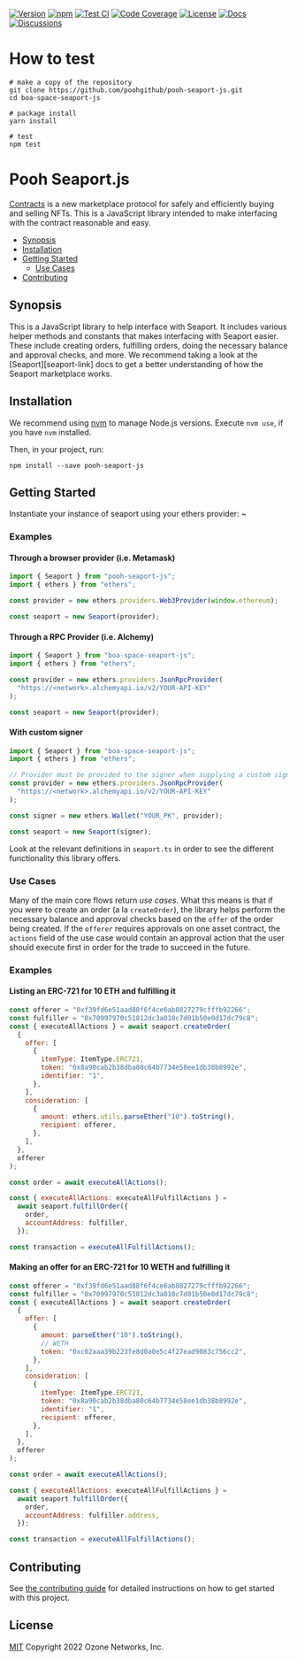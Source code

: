 [![Version][version-badge]][version-link]
[![npm][npm-badge]][npm-link]
[![Test CI][ci-badge]][ci-link]
[![Code Coverage][coverage-badge]][coverage-link]
[![License][license-badge]][license-link]
[![Docs][docs-badge]][docs-link]
[![Discussions][discussions-badge]][discussions-link]

# How to test
```shell
# make a copy of the repository
git clone https://github.com/poohgithub/pooh-seaport-js.git
cd boa-space-seaport-js

# package install
yarn install

# test
npm test
```


# Pooh Seaport.js

[Contracts][pooh-seaport-link] is a new marketplace protocol for safely and efficiently buying and selling NFTs. This is a JavaScript library intended to make interfacing with the contract reasonable and easy.

- [Synopsis](#synopsis)
- [Installation](#installation)
- [Getting Started](#getting-started)
  - [Use Cases](#use-cases)
- [Contributing](#contributing)

## Synopsis

This is a JavaScript library to help interface with Seaport. It includes various helper methods and constants that makes interfacing with Seaport easier. These include creating orders, fulfilling orders, doing the necessary balance and approval checks, and more. We recommend taking a look at the [Seaport][seaport-link] docs to get a better understanding of how the Seaport marketplace works.

## Installation

We recommend using [nvm](https://github.com/nvm-sh/nvm) to manage Node.js versions. Execute `nvm use`, if you have `nvm` installed.

Then, in your project, run:

```console
npm install --save pooh-seaport-js
```

## Getting Started

Instantiate your instance of seaport using your ethers provider:
~
### Examples

#### Through a browser provider (i.e. Metamask)

```js
import { Seaport } from "pooh-seaport-js";
import { ethers } from "ethers";

const provider = new ethers.providers.Web3Provider(window.ethereum);

const seaport = new Seaport(provider);
```

#### Through a RPC Provider (i.e. Alchemy)

```js
import { Seaport } from "boa-space-seaport-js";
import { ethers } from "ethers";

const provider = new ethers.providers.JsonRpcProvider(
  "https://<network>.alchemyapi.io/v2/YOUR-API-KEY"
);

const seaport = new Seaport(provider);
```

#### With custom signer

```js
import { Seaport } from "boa-space-seaport-js";
import { ethers } from "ethers";

// Provider must be provided to the signer when supplying a custom signer
const provider = new ethers.providers.JsonRpcProvider(
  "https://<network>.alchemyapi.io/v2/YOUR-API-KEY"
);

const signer = new ethers.Wallet("YOUR_PK", provider);

const seaport = new Seaport(signer);
```

Look at the relevant definitions in `seaport.ts` in order to see the different functionality this library offers.

### Use Cases

Many of the main core flows return _use cases_. What this means is that if you were to create an order (a la `createOrder`), the library helps perform the necessary balance and approval checks based on the `offer` of the order being created. If the `offerer` requires approvals on one asset contract, the `actions` field of the use case would contain an approval action that the user should execute first in order for the trade to succeed in the future.

### Examples

#### Listing an ERC-721 for 10 ETH and fulfilling it

```js
const offerer = "0xf39fd6e51aad88f6f4ce6ab8827279cfffb92266";
const fulfiller = "0x70997970c51812dc3a010c7d01b50e0d17dc79c8";
const { executeAllActions } = await seaport.createOrder(
  {
    offer: [
      {
        itemType: ItemType.ERC721,
        token: "0x8a90cab2b38dba80c64b7734e58ee1db38b8992e",
        identifier: "1",
      },
    ],
    consideration: [
      {
        amount: ethers.utils.parseEther("10").toString(),
        recipient: offerer,
      },
    ],
  },
  offerer
);

const order = await executeAllActions();

const { executeAllActions: executeAllFulfillActions } =
  await seaport.fulfillOrder({
    order,
    accountAddress: fulfiller,
  });

const transaction = executeAllFulfillActions();
```

#### Making an offer for an ERC-721 for 10 WETH and fulfilling it

```js
const offerer = "0xf39fd6e51aad88f6f4ce6ab8827279cfffb92266";
const fulfiller = "0x70997970c51812dc3a010c7d01b50e0d17dc79c8";
const { executeAllActions } = await seaport.createOrder(
  {
    offer: [
      {
        amount: parseEther("10").toString(),
        // WETH
        token: "0xc02aaa39b223fe8d0a0e5c4f27ead9083c756cc2",
      },
    ],
    consideration: [
      {
        itemType: ItemType.ERC721,
        token: "0x8a90cab2b38dba80c64b7734e58ee1db38b8992e",
        identifier: "1",
        recipient: offerer,
      },
    ],
  },
  offerer
);

const order = await executeAllActions();

const { executeAllActions: executeAllFulfillActions } =
  await seaport.fulfillOrder({
    order,
    accountAddress: fulfiller.address,
  });

const transaction = executeAllFulfillActions();
```

## Contributing

See [the contributing guide](CONTRIBUTING.md) for detailed instructions on how to get started with this project.

## License

[MIT](LICENSE) Copyright 2022 Ozone Networks, Inc.

[pooh-seaport-link]: https://github.com/bosagora/pooh-seaport
[version-badge]: https://img.shields.io/github/package-json/v/boa-space-seaport-js
[version-link]: https://github.com/bosagora/boa-space-seaport-js/releases
[npm-badge]: https://img.shields.io/npm/v/boa-space-seaport-js?color=red
[npm-link]: https://www.npmjs.com/package/boa-space-seaport-js
[ci-badge]: https://github.com/bosagora/boa-space-seaport-js/actions/workflows/main.yaml/badge.svg
[ci-link]: https://github.com/bosagora/boa-space-seaport-js/actions/workflows/main.yaml
[coverage-badge]: https://codecov.io/gh/boa-space-seaport-js/branch/main/graph/badge.svg
[coverage-link]: https://codecov.io/gh/boa-space-seaport-js
[license-badge]: https://img.shields.io/github/license/boa-space-seaport-js
[license-link]: https://github.com/bosagora/boa-space-seaport-js/blob/v0.x.x/LICENSE
[docs-badge]: https://img.shields.io/badge/Seaport.js-documentation-informational
[docs-link]: https://github.com/bosagora/boa-space-seaport-js/blob/v0.x.x/README.md#getting-started
[discussions-badge]: https://img.shields.io/badge/Seaport.js-discussions-blueviolet
[discussions-link]: https://github.com/bosagora/boa-space-seaport-js/discussions
